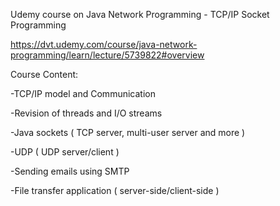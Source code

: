 Udemy course on Java Network Programming - TCP/IP Socket Programming

https://dvt.udemy.com/course/java-network-programming/learn/lecture/5739822#overview


Course Content:

-TCP/IP model and Communication

-Revision of threads and I/O streams

-Java sockets ( TCP server, multi-user server and more )

-UDP ( UDP server/client )

-Sending emails using SMTP

-File transfer application ( server-side/client-side )
